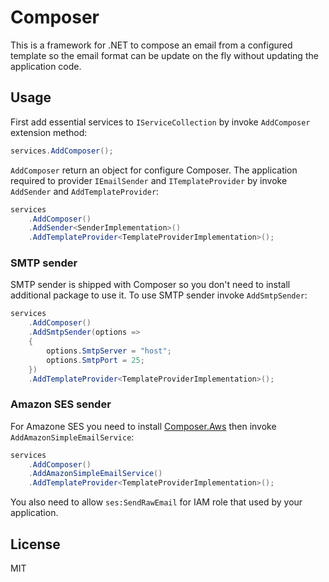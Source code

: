 # Composer

This is a framework for .NET to compose an email from a configured template so the email format can be update on the fly without updating the application code.

## Usage

First add essential services to `IServiceCollection` by invoke `AddComposer` extension method:

```csharp
services.AddComposer();
```

`AddComposer` return an object for configure Composer. The application required to provider `IEmailSender` and `ITemplateProvider` by invoke `AddSender`
and `AddTemplateProvider`:

```csharp
services
    .AddComposer()
    .AddSender<SenderImplementation>()
    .AddTemplateProvider<TemplateProviderImplementation>();
```

### SMTP sender

SMTP sender is shipped with Composer so you don't need to install additional package to use it. To use SMTP sender invoke `AddSmtpSender`:

```csharp
services
    .AddComposer()
    .AddSmtpSender(options =>
    {
        options.SmtpServer = "host";
        options.SmtpPort = 25;
    })
    .AddTemplateProvider<TemplateProviderImplementation>();
```

### Amazon SES sender

For Amazone SES you need to install [Composer.Aws](https://www.nuget.org/packages/Composer.Aws) then invoke `AddAmazonSimpleEmailService`:

```csharp
services
    .AddComposer()
    .AddAmazonSimpleEmailService()
    .AddTemplateProvider<TemplateProviderImplementation>();
```

You also need to allow `ses:SendRawEmail` for IAM role that used by your application.

## License

MIT
